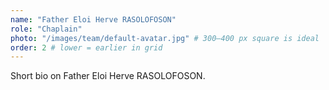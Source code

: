 ```yaml
---
name: "Father Eloi Herve RASOLOFOSON"
role: "Chaplain"
photo: "/images/team/default-avatar.jpg" # 300–400 px square is ideal
order: 2 # lower = earlier in grid
---
```


Short bio on Father Eloi Herve RASOLOFOSON.
